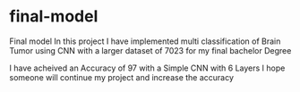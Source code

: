 # final-model
Final model
In this project I have implemented multi classification of Brain Tumor using CNN with a larger dataset of 7023 for my final bachelor Degree

I have acheived an Accuracy of 97 with a Simple CNN with 6 Layers I hope someone will continue  my project and increase the accuracy
